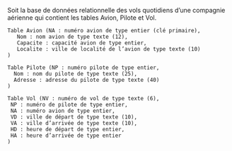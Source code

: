 Soit la base de données relationnelle des vols quotidiens d’une compagnie aérienne qui contient 
les tables Avion, Pilote et Vol.

    Table Avion (NA : numéro avion de type entier (clé primaire),
       Nom : nom avion de type texte (12),
       Capacite : capacité avion de type entier,
       Localite : ville de localité de l’avion de type texte (10)
    )
    
    Table Pilote (NP : numéro pilote de type entier,
      Nom : nom du pilote de type texte (25),
      Adresse : adresse du pilote de type texte (40)
    )
    
    Table Vol (NV : numéro de vol de type texte (6),
     NP : numéro de pilote de type entier,
     NA : numéro avion de type entier,
     VD : ville de départ de type texte (10),
     VA : ville d’arrivée de type texte (10),
     HD : heure de départ de type entier,
     HA : heure d’arrivée de type entier
    )
